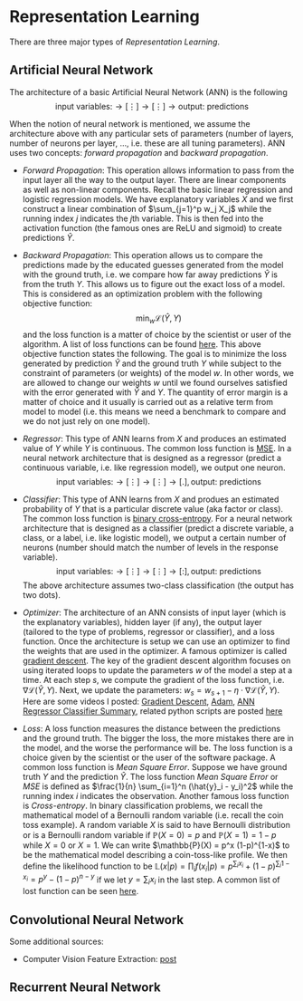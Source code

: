# Representation Learning

There are three major types of *Representation Learning*.

## Artificial Neural Network

The architecture of a basic Artificial Neural Network (ANN) is the following
$$
\text{input variables:} \rightarrow
[\vdots] \rightarrow [\vdots]
\rightarrow
\text{output: predictions}
$$

When the notion of neural network is mentioned, we assume the architecture above with any particular sets of parameters (number of layers, number of neurons per layer, ..., i.e. these are all tuning parameters). ANN uses two concepts: *forward propagation* and *backward propagation*. 

- *Forward Propagation*: This operation allows information to pass from the input layer all the way to the output layer. There are linear components as well as non-linear components. Recall the basic linear regression and logistic regression models. We have explanatory variables $X$ and we first construct a linear combination of $\sum_{j=1}^p w_j X_j$ while the running index $j$ indicates the $j$th variable. This is then fed into the activation function (the famous ones are ReLU and sigmoid) to create predictions $\hat{Y}$. 
- *Backward Propagation*: This operation allows us to compare the predictions made by the educated guesses generated from the model with the ground truth, i.e. we compare how far away predictions $\hat{Y}$ is from the truth $Y$. This allows us to figure out the exact loss of a model. This is considered as an optimization problem with the following objective function:
$$\min_w \mathcal{L}(\hat{Y}, Y)$$
and the loss function is a matter of choice by the scientist or user of the algorithm. A list of loss functions can be found [here](https://towardsdatascience.com/most-common-loss-functions-in-machine-learning-c7212a99dae0). This above objective function states the following. The goal is to minimize the loss generated by prediction $\hat{Y}$ and the ground truth $Y$ while subject to the constraint of parameters (or weights) of the model $w$. In other words, we are allowed to change our weights $w$ until we found ourselves satisfied with the error generated with $\hat{Y}$ and $Y$. The quantity of error margin is a matter of choice and it usually is carried out as a relative term from model to model (i.e. this means we need a benchmark to compare and we do not just rely on one model).
- *Regressor*: This type of ANN learns from $X$ and produces an estimated value of $Y$ while $Y$ is continuous. The common loss function is [MSE](https://towardsdatascience.com/https-medium-com-chayankathuria-regression-why-mean-square-error-a8cad2a1c96f). In a neural network architecture that is designed as a regressor (predict a continuous variable, i.e. like regression model), we output one neuron.
$$
\text{input variables:} \rightarrow
[\vdots] \rightarrow [\vdots]
\rightarrow
[.], 
\text{output: predictions}
$$

- *Classifier*: This type of ANN learns from $X$ and produes an estimated probability of $Y$ that is a particular discrete value (aka factor or class). The common loss function is [binary cross-entropy](https://towardsdatascience.com/understanding-binary-cross-entropy-log-loss-a-visual-explanation-a3ac6025181a). For a neural network architecture that is designed as a classifier (predict a discrete variable, a class, or a label, i.e. like logistic model), we output a certain number of neurons (number should match the number of levels in the response variable). 
$$
\text{input variables:} \rightarrow
[\vdots] \rightarrow [\vdots]
\rightarrow
[:], 
\text{output: predictions}
$$
The above architecture assumes two-class classification (the output has two dots).
- *Optimizer*: The architecture of an ANN consists of input layer (which is the explanatory variables), hidden layer (if any), the output layer (tailored to the type of problems, regressor or classifier), and a loss function. Once the architecture is setup we can use an optimizer to find the weights that are used in the optimizer. A famous optimizer is called [gradient descent](https://towardsdatascience.com/gradient-descent-explained-9b953fc0d2c). The key of the gradient descent algorithm focuses on using iterated loops to update the parameters $w$ of the model a step at a time. At each step $s$, we compute the gradient of the loss function, i.e. $\nabla \mathcal{L}(\hat{Y}, Y)$. Next, we update the parameters: $w_s = w_{s+1} - \eta \cdot \nabla \mathcal{L}(\hat{Y}, Y)$. Here are some videos I posted: [Gradient Descent](https://www.youtube.com/watch?v=OtLSnzjT5ns), [Adam](https://www.youtube.com/watch?v=AqzK8LeRThM), [ANN Regressor Classifier Summary](https://www.youtube.com/watch?v=zhBLiMdqOdQ), related python scripts are posted [here](https://www.github.com/yiqiao-yin/YinsPy) 
- *Loss*: A loss function measures the distance between the predictions and the ground truth. The bigger the loss, the more mistakes there are in the model, and the worse the performance will be. The loss function is a choice given by the scientist or the user of the software package. A common loss function is *Mean Square Error*. Suppose we have ground truth $Y$ and the prediction $\hat{Y}$. The loss function *Mean Square Error* or *MSE* is defined as $\frac{1}{n} \sum_{i=1}^n (\hat{y}_i - y_i)^2$ while the running index $i$ indicates the observation. Another famous loss function is *Cross-entropy*. In binary classification problems, we recall the mathematical model of a Bernoulli random variable (i.e. recall the coin toss example). A random variable $X$ is said to have Bernoulli distribution or is a Bernoulli random variable if $\mathbb{P}(X=0) = p$ and $\mathbb{P}(X=1) = 1-p$ while $X = 0$ or $X = 1$. We can write $\mathbb{P}(X) = p^x (1-p)^{1-x)$ to be the mathematical model describing a coin-toss-like profile. We then define the likelihood function to be $\mathbb{L}(x|p) = \prod_{i} f(x_i|p) = p^{\sum_i x_i} + (1-p)^{\sum_i 1 - x_i} = p^y - (1-p)^{n - y}$ if we let $y = \sum_i x_i$ in the last step. A common list of lost function can be seen [here](https://towardsdatascience.com/most-common-loss-functions-in-machine-learning-c7212a99dae0).

## Convolutional Neural Network

Some additional sources:
- Computer Vision Feature Extraction: [post](https://towardsdatascience.com/computer-vision-feature-extraction-101-on-medical-images-part-1-edge-detection-sharpening-42ab8ef0a7cd)

## Recurrent Neural Network
